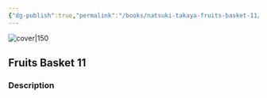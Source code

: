 ```yaml
---
{"dg-publish":true,"permalink":"/books/natsuki-takaya-fruits-basket-11/","title":"\"Fruits Basket 11\"","tags":["Fantasy","romance","manga"]}
---
```




![cover|150](http://books.google.com/books/content?id=UqScAAAACAAJ&printsec=frontcover&img=1&zoom=1&source=gbs_api)

## Fruits Basket 11

### Description


```